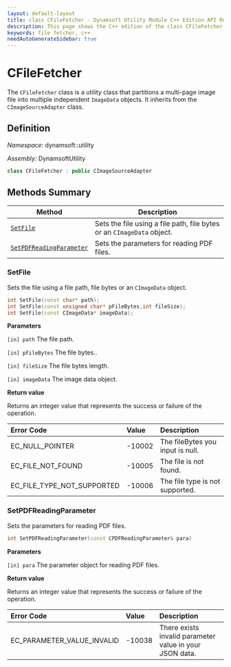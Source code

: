 ```yaml
---
layout: default-layout
title: class CFileFetcher - Dynamsoft Utility Module C++ Edition API Reference
description: This page shows the C++ edition of the class CFileFetcher in Dynamsoft Utility Module.
keywords: file fetcher, c++
needAutoGenerateSidebar: true
---
```


# CFileFetcher

The `CFileFetcher` class is a utility class that partitions a multi-page image file into multiple independent `ImageData` objects. It inherits from the `CImageSourceAdapter` class.

## Definition

*Namespace:* dynamsoft::utility

*Assembly:* DynamsoftUtility

```cpp
class CFileFetcher : public CImageSourceAdapter
```

## Methods Summary

| Method | Description |
|--------|-------------|
| [`SetFile`](#setfile) | Sets the file using a file path, file bytes or an `CImageData` object. |
| [`SetPDFReadingParameter`](#setpdfreadingparameter) | Sets the parameters for reading PDF files. |

### SetFile

Sets the file using a file path, file bytes or an `CImageData` object.

```cpp
int SetFile(const char* path);
int SetFile(const unsigned char* pFileBytes,int fileSize);
int SetFile(const CImageData* imageData);
```

**Parameters**

`[in] path` The file path.

`[in] pFileBytes`  The file bytes..

`[in] fileSize` The file bytes length.

`[in] imageData` The image data object.

**Return value**

Returns an integer value that represents the success or failure of the operation.

| Error Code | Value | Description |
| :--------- | :---- | :---------- |
| EC_NULL_POINTER | -10002 | The fileBytes you input is null. |
| EC_FILE_NOT_FOUND | -10005 | The file is not found. |
| EC_FILE_TYPE_NOT_SUPPORTED | -10006 | The file type is not supported. |

### SetPDFReadingParameter

Sets the parameters for reading PDF files.

```cpp
int SetPDFReadingParameter(const CPDFReadingParameter& para)
```

**Parameters**

`[in] para` The parameter object for reading PDF files.

**Return value**

Returns an integer value that represents the success or failure of the operation.

| Error Code | Value | Description |
| :--------- | :---- | :---------- |
| EC_PARAMETER_VALUE_INVALID | -10038 | There exists invalid parameter value in your JSON data. |
